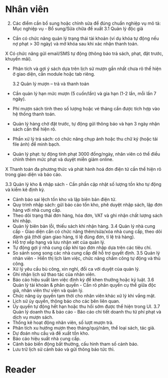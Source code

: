 # Nhân viên

2. Các điểm cần bổ sung hoặc chỉnh sửa để đúng chuẩn nghiệp vụ mô tả:
   Mục nghiệp vụ - Bổ sung/Sửa chữa đề xuất
   3.1 Quản lý độc giả

- Cần có chức năng quản lý trạng thái tài khoản (ví dụ khóa tự động nếu nợ phạt > 30 ngày) và mở khóa sau khi xác nhận thanh toán.

X Có chức năng gửi email/SMS tự động (thông báo trả sách, phạt, đặt trước, khuyến mãi).

- Phân tích và gợi ý sách dựa trên lịch sử mượn gần nhất chưa rõ thể hiện ở giao diện, cần module hoặc tab riêng.

  3.2 Quản lý mượn – trả và thanh toán

- Cần quản lý hạn mức mượn (5 cuốn/lần) và gia hạn (1-2 lần, mỗi lần 7 ngày).

- Phí mượn sách tính theo số lượng hoặc vé tháng cần được tích hợp vào hệ thống thanh toán.

- Quản lý hàng chờ đặt trước, tự động gửi thông báo và hạn 3 ngày nhận sách cần thể hiện rõ.

- Phần xử lý trả sách: có chức năng chụp ảnh hoặc thu chữ ký (hoặc tải file ảnh) để minh bạch.

- Quản lý phạt: tự động tính phạt 3000 đồng/ngày, nhân viên có thể điều chỉnh thêm mức phạt và duyệt miễn giảm online.

X Thanh toán đa phương thức và phát hành hoá đơn điện tử cần thể hiện rõ trong giao diện và báo cáo.

  3.3 Quản lý kho & nhập sách - Cần phần cập nhật số lượng tồn kho tự động và kiểm kê định kỳ.

- Cảnh báo sai lệch tồn kho và lập biên bản điện tử.
- Quy trình nhập sách: gửi báo cáo tồn kho, phê duyệt nhập sách, lập đơn hàng với nhà cung cấp.
- Theo dõi trạng thái đơn hàng, hóa đơn, VAT và ghi nhận chất lượng sách khi nhập.
- Quản lý biên bản lỗi, thiếu sách khi nhận hàng.
  3.4 Quản lý nhà cung cấp - Giao diện cần có chức năng thêm/sửa/xóa nhà cung cấp, theo dõi đánh giá (thời gian giao hàng, tỉ lệ đúng đơn, tỉ lệ trả hàng).
- Hỗ trợ xếp hạng và lưu nhận xét của quản lý.
- Tự động gợi ý nhà cung cấp khi tạo đơn nhập dựa trên các tiêu chí.
- So sánh song song các nhà cung cấp để hỗ trợ quyết định.
  3.5 Quản lý nhân viên - Hiển thị lịch làm việc, chức năng chấm công tự động và thủ công.
- Xử lý yêu cầu bù công, xin nghỉ, đổi ca với duyệt của quản lý.
- Ghi nhận lịch sử thao tác của nhân viên.
- Báo cáo hiệu suất làm việc định kỳ để khen thưởng hoặc kỷ luật.
  3.6 Quản lý tài khoản & phân quyền - Cần rõ phân quyền cụ thể giữa độc giả, nhân viên thư viện và quản lý.
- Chức năng ủy quyền tạm thời cho nhân viên khác xử lý khi vắng mặt.
- Lịch sử ủy quyền, thông báo cho các bên liên quan.
- Ủy quyền tự động hết hạn hoặc thu hồi sớm được thể hiện trong UI.
  3.7 Quản lý doanh thu & báo cáo - Báo cáo chi tiết doanh thu từ phí phạt và dịch vụ mượn sách.
- Thống kê hoạt động nhân viên, số lượt mượn trả.
- Phân tích xu hướng mượn theo tháng/quý/năm, thể loại sách, tác giả.
- Dự đoán nhu cầu và đề xuất tồn kho.
- Báo cáo hiệu suất nhà cung cấp.
- Cảnh báo biến động bất thường, cấu hình tham số cảnh báo.
- Lưu trữ lịch sử cảnh báo và gửi thông báo tức thì.

# Reader
